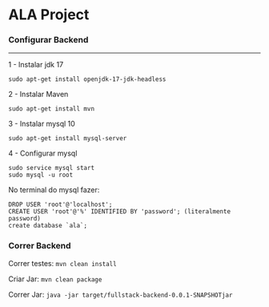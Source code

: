 # ALA Project

### Configurar Backend
---
1 - Instalar jdk 17

    sudo apt-get install openjdk-17-jdk-headless

2 - Instalar Maven

    sudo apt-get install mvn

3 - Instalar mysql 10

    sudo apt-get install mysql-server

4 - Configurar mysql
    
    sudo service mysql start
    sudo mysql -u root

No terminal do mysql fazer:
    
    DROP USER 'root'@'localhost';
    CREATE USER 'root'@'%' IDENTIFIED BY 'password'; (literalmente password)
    create database `ala`;

### Correr Backend

Correr testes: `mvn clean install`

Criar Jar: `mvn clean package`

Correr Jar: `java -jar target/fullstack-backend-0.0.1-SNAPSHOTjar`